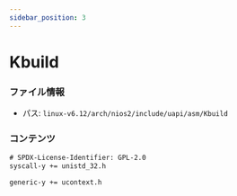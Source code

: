 ```yaml
---
sidebar_position: 3
---
```

# Kbuild

### ファイル情報

- パス: `linux-v6.12/arch/nios2/include/uapi/asm/Kbuild`

### コンテンツ

```txt
# SPDX-License-Identifier: GPL-2.0
syscall-y += unistd_32.h

generic-y += ucontext.h

```

